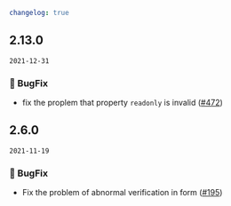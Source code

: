 ```yaml
changelog: true
```

## 2.13.0

`2021-12-31`

### 🐛 BugFix

- fix the proplem that property `readonly` is invalid ([#472](https://github.com/arco-design/arco-design-vue/pull/472))


## 2.6.0

`2021-11-19`

### 🐛 BugFix

- Fix the problem of abnormal verification in form ([#195](https://github.com/arco-design/arco-design-vue/pull/195))

